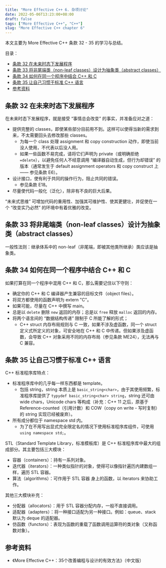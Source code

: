 ```yaml
---
title: "More Effective C++ 6. 杂项讨论"
date: 2022-05-06T13:23:00+08:00
draft: false
tags: ["More Effective C++", "C++"]
slug: "More Effective C++ chapter 6"
---
```


本文主要为 More Effective C++ 条款 32 - 35 的学习与总结。

目录：

- [条款 32 在未来时态下发展程序](#条款-32-在未来时态下发展程序)
- [条款 33 将非尾端类（non-leaf classes）设计为抽象类（abstract classes）](#条款-33-将非尾端类non-leaf-classes设计为抽象类abstract-classes)
- [条款 34 如何在同一个程序中结合 C++ 和 C](#条款-34-如何在同一个程序中结合-c-和-c)
- [条款 35 让自己习惯于标准 C++ 语言](#条款-35-让自己习惯于标准-c-语言)
- [参考资料](#参考资料)

## 条款 32 在未来时态下发展程序

在未来时态下发展程序，就是接受 “事情总会改变” 的事实，并准备应对之道：

* 提供完整的 classes，即使某些部分目前用不到。这样可以使得当新的需求到来，不太需要回头去修改那些 classes。
  * 为每一个 class 处理 assignment 和 copy construction 动作，即使当前没人使用，不代表以后没人用。
  * 如果一些函数不易完成，请将它们声明为 private（或明确拒绝 `=delete`），以避免任何人不经意调用 “编译器自动生成，但行为却错误” 的版本（通常发生于 default assignment operators 和 copy construct 上 —— 参见条款 E6）。
* 设计接口，使有利于共同的操作行为，阻止共同的错误。
  * 参见条款 E18。
* 尽量使代码一般化（泛化），除非有不良的巨大后果。

“未来式思维” 可增加代码的重用性、加强其可维护性、使其更健壮，并促使在一个 “改变实乃必然” 的环境中有着优雅的改变。

## 条款 33 将非尾端类（non-leaf classes）设计为抽象类（abstract classes）

一般性法则：继承体系中的 non-leaf（非尾端，即被其他类所继承）类应该是抽象类。

## 条款 34 如何在同一个程序中结合 C++ 和 C

如果打算在同一个程序中混用 C++ 和 C，那么需要记住以下守则：

* 确定你的 C++ 和 C 编译器产生兼容的目标文件（object files）。
* 将双方都使用的函数声明为 extern "C"。
* 如果可能，尽量在 C++ 中撰写 main。
* 总是以 `delete` 删除 `new` 返回的内存；总是以 `free` 释放 `malloc` 返回的内存。
* 将两个语言间的 “数据结构传递” 限制于 C 所能了解的形式；
  * C++ struct 内存布局规则与 C 一致，如果不涉及虚函数，同一个 struct 定义式所定义的对象，可安全地在 C++ 和 C 中传递。但如果涉及虚函数，会导致 C++ 对象采用不同的内存布局（参见条款 ME24），无法再与 C 兼容。

## 条款 35 让自己习惯于标准 C++ 语言

C++ 标准程序库特点：

* 标准程序库中的几乎每一样东西都是 template。
  * 包括 string，string 本质上是 `basic_string<char>`，由于其使用频繁，标准程序库提供了 `typydef basic_string<char> string`，string 还可由 wide chars，Unicode chars 等构成（补充：C++ 11 之后，原基于 Reference-counted（引用计数）和 COW（copy on write - 写时复制）的 string 实现已经被废弃）。
* 所有成分都位于 namespace std 内。
  * 为了在不用写出显式完全限定名的情况下使用标准程序库组件，可使用 `using namespace std;`。

STL（Standard Template Library，标准模板库）是 C++ 标准程序库中最大的组成部分。其主要包括三大模块：

* 容器（containers）：持有一系列对象。
* 迭代器（iterators）：一种类似指针的对象，使得可以像指针遍历内建数组一样，遍历 STL 容器。
* 算法（algorithms）：可作用于 STL 容器 身上的函数，以 iterators 来协助工作。

其他三大模块补充：

* 分配器（allocators）：用于 STL 容器分配内存，一般不直接调用。
* 适配器（adapters）：将一种接口适配为另一种接口。例如：queue、stack 默认为 deque 的适配器。
* 仿函数（functors）：表现为函数的重载了函数调用运算符的类对象（又称函数对象）。

## 参考资料

* 《More Effective C++：35个改善编程与设计的有效方法》（中文版）
